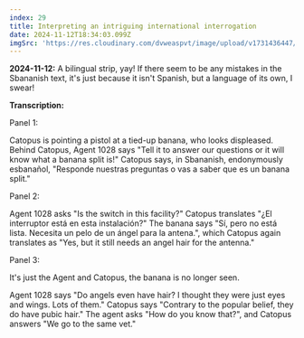 ```yaml
---
index: 29
title: Interpreting an intriguing international interrogation
date: 2024-11-12T18:34:03.099Z
imgSrc: 'https://res.cloudinary.com/dvweaspvt/image/upload/v1731436447/029_mqjwee.png'
---
```


**2024-11-12:** A bilingual strip, yay! If there seem to be any mistakes in the Sbananish text, it's just because it isn't Spanish, but a language of its own, I swear!

**Transcription:**

Panel 1:

Catopus is pointing a pistol at a tied-up banana, who looks displeased. Behind Catopus, Agent 1028 says "Tell it to answer our questions or it will know what a banana split is!" Catopus says, in Sbananish, endonymously esbanañol, "Responde nuestras preguntas o vas a saber que es un banana split."

Panel 2:

Agent 1028 asks "Is the switch in this facility?" Catopus translates "¿El interruptor está en esta instalación?" The banana says "Sí, pero no está lista. Necesita un pelo de un ángel para la antena.", which Catopus again translates as "Yes, but it still needs an angel hair for the antenna."

Panel 3:

It's just the Agent and Catopus, the banana is no longer seen.

Agent 1028 says "Do angels even have hair? I thought they were just eyes and wings. Lots of them." Catopus says "Contrary to the popular belief, they do have pubic hair." The agent asks "How do you know that?", and Catopus answers "We go to the same vet."

